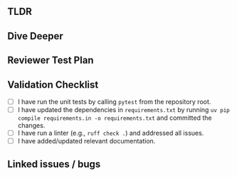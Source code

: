 ## TLDR

<!-- Add a brief description of what this pull request changes and why and any important things for reviewers to look at -->

## Dive Deeper

<!-- more thoughts and in-depth discussion here -->

## Reviewer Test Plan

<!-- 
When a person reviews your code they should ideally be pulling and running that code. 
How would they validate your change works and if relevant what are some good classes of example prompts and ways they can exercise your changes.
-->

## Validation Checklist

<!-- Before submitting, please validate your changes by checking these boxes -->

- [ ] I have run the unit tests by calling `pytest` from the repository root.
- [ ] I have updated the dependencies in `requirements.txt` by running `uv pip compile requirements.in -o requirements.txt` and committed the changes.
- [ ] I have run a linter (e.g., `ruff check .`) and addressed all issues.
- [ ] I have added/updated relevant documentation.

## Linked issues / bugs

<!--
Link to any related issues or bugs.

**If this PR fully resolves the issue, use one of the following keywords to automatically close the issue when this PR is merged:**

- Closes #<issue_number>
- Fixes #<issue_number>
- Resolves #<issue_number>

*Example: `Resolves #123`*

**If this PR is only related to an issue or is a partial fix, simply reference the issue number without a keyword:**

*Example: `This PR makes progress on #456` or `Related to #789`*
-->